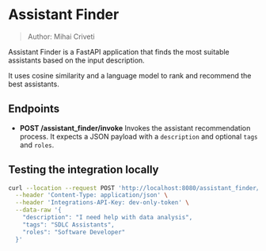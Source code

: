 # Assistant Finder

> Author: Mihai Criveti

Assistant Finder is a FastAPI application that finds the most suitable assistants based on the input description.

It uses cosine similarity and a language model to rank and recommend the best assistants.

## Endpoints

- **POST /assistant_finder/invoke**
  Invokes the assistant recommendation process. It expects a JSON payload with a `description` and optional `tags` and `roles`.

## Testing the integration locally

```bash
curl --location --request POST 'http://localhost:8080/assistant_finder/invoke' \
  --header 'Content-Type: application/json' \
  --header 'Integrations-API-Key: dev-only-token' \
  --data-raw '{
    "description": "I need help with data analysis",
    "tags": "SDLC Assistants",
    "roles": "Software Developer"
  }'
```
